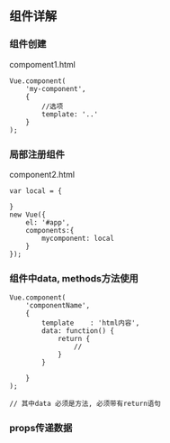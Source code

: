 
## 组件详解

### 组件创建
compoment1.html
```
Vue.component(
    'my-component',
    {
        //选项
        template: '..'
    }
);
```

### 局部注册组件
component2.html

```
var local = {

}
new Vue({
    el: '#app',
    components:{
        mycomponent: local
    }
});

```

### 组件中data, methods方法使用

```
Vue.component(
    'componentName',
    {
        template    : 'html内容',
        data: function() {
            return {
                //
            }
        }

    }
);

// 其中data 必须是方法, 必须带有return语句
```

### props传递数据

```

```
